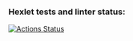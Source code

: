 ### Hexlet tests and linter status:
[![Actions Status](https://github.com/Gamabyta24/python-project-83/actions/workflows/hexlet-check.yml/badge.svg)](https://github.com/Gamabyta24/python-project-83/actions)